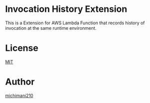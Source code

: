 Invocation History Extension
===

This is a Extension for AWS Lambda Function that records history of invocation at the same runtime environment.

# License

[MIT](https://github.com/michimani/aws-lambda-api-go/blob/main/LICENSE)

# Author

[michimani210](https://twitter.com/michimani210)